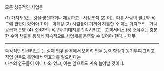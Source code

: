 모든 성공적인 사업은 

(1) 가치가 있는 것을 생산하거나 제공하고 - 시장분석
(2) 이는 다른 사람의 필요와 욕구에 관련이 있어야 하며 - 마케팅
(3) 사람들이 기꺼이 지불할 수 이는 가격으로 - 가치공급과 운영
(4) 소비자의 욕구와 기대치를 만족시키고 - 고객서비스 
(5) 소유주는 충분한 수익 창출을 통해서 지속적으로 사업체를 운영할 수 있어야 한다. - 재무   

---

즉각적인 인센티브는는 실제 업무 환경에서 오히려 업무 능력 향상과 동기부여 그리고 직업 만족도 축면에서 역효과를 일으킨다는   
다수의 연구들이 이미 나와 있고, 이는 앞으로도 계속 늘어날 것이다.  